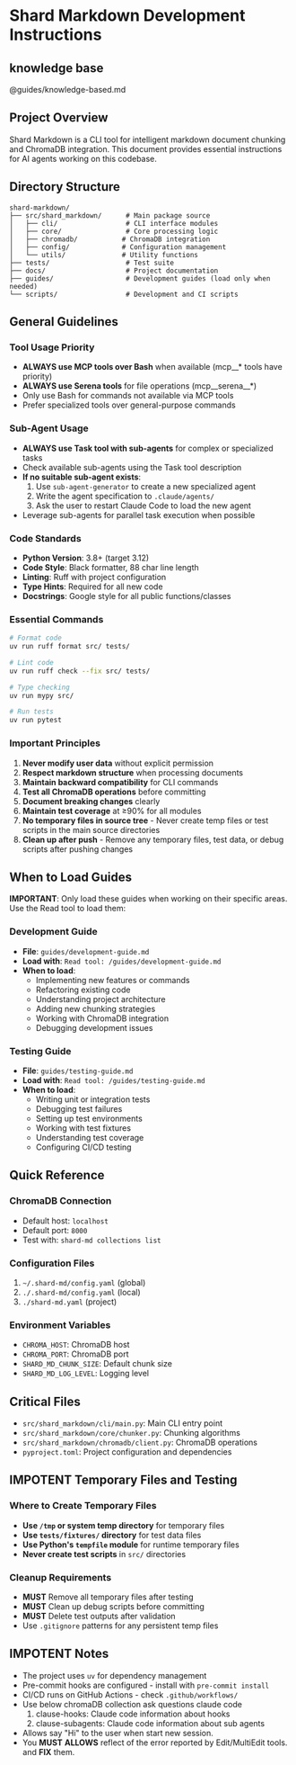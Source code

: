 # Shard Markdown Development Instructions

## knowledge base
@guides/knowledge-based.md

## Project Overview

Shard Markdown is a CLI tool for intelligent markdown document chunking and ChromaDB integration. This document provides essential instructions for AI agents working on this codebase.

## Directory Structure

```
shard-markdown/
├── src/shard_markdown/      # Main package source
│   ├── cli/                 # CLI interface modules
│   ├── core/                # Core processing logic
│   ├── chromadb/           # ChromaDB integration
│   ├── config/             # Configuration management
│   └── utils/              # Utility functions
├── tests/                   # Test suite
├── docs/                    # Project documentation
├── guides/                  # Development guides (load only when needed)
└── scripts/                 # Development and CI scripts
```

## General Guidelines

### Tool Usage Priority
- **ALWAYS use MCP tools over Bash** when available (mcp__* tools have priority)
- **ALWAYS use Serena tools** for file operations (mcp__serena__*)
- Only use Bash for commands not available via MCP tools
- Prefer specialized tools over general-purpose commands

### Sub-Agent Usage
- **ALWAYS use Task tool with sub-agents** for complex or specialized tasks
- Check available sub-agents using the Task tool description
- **If no suitable sub-agent exists**:
  1. Use `sub-agent-generator` to create a new specialized agent
  2. Write the agent specification to `.claude/agents/`
  3. Ask the user to restart Claude Code to load the new agent
- Leverage sub-agents for parallel task execution when possible

### Code Standards
- **Python Version**: 3.8+ (target 3.12)
- **Code Style**: Black formatter, 88 char line length
- **Linting**: Ruff with project configuration
- **Type Hints**: Required for all new code
- **Docstrings**: Google style for all public functions/classes

### Essential Commands
```bash
# Format code
uv run ruff format src/ tests/

# Lint code
uv run ruff check --fix src/ tests/

# Type checking
uv run mypy src/

# Run tests
uv run pytest
```

### Important Principles
1. **Never modify user data** without explicit permission
2. **Respect markdown structure** when processing documents
3. **Maintain backward compatibility** for CLI commands
4. **Test all ChromaDB operations** before committing
5. **Document breaking changes** clearly
6. **Maintain test coverage** at ≥90% for all modules
7. **No temporary files in source tree** - Never create temp files or test scripts in the main source directories
8. **Clean up after push** - Remove any temporary files, test data, or debug scripts after pushing changes

## When to Load Guides

**IMPORTANT**: Only load these guides when working on their specific areas. Use the Read tool to load them:

### Development Guide
- **File**: `guides/development-guide.md`
- **Load with**: `Read tool: /guides/development-guide.md`
- **When to load**:
  - Implementing new features or commands
  - Refactoring existing code
  - Understanding project architecture
  - Adding new chunking strategies
  - Working with ChromaDB integration
  - Debugging development issues

### Testing Guide
- **File**: `guides/testing-guide.md`
- **Load with**: `Read tool: /guides/testing-guide.md`
- **When to load**:
  - Writing unit or integration tests
  - Debugging test failures
  - Setting up test environments
  - Working with test fixtures
  - Understanding test coverage
  - Configuring CI/CD testing

## Quick Reference

### ChromaDB Connection
- Default host: `localhost`
- Default port: `8000`
- Test with: `shard-md collections list`

### Configuration Files
1. `~/.shard-md/config.yaml` (global)
2. `./.shard-md/config.yaml` (local)
3. `./shard-md.yaml` (project)

### Environment Variables
- `CHROMA_HOST`: ChromaDB host
- `CHROMA_PORT`: ChromaDB port
- `SHARD_MD_CHUNK_SIZE`: Default chunk size
- `SHARD_MD_LOG_LEVEL`: Logging level

## Critical Files

- `src/shard_markdown/cli/main.py`: Main CLI entry point
- `src/shard_markdown/core/chunker.py`: Chunking algorithms
- `src/shard_markdown/chromadb/client.py`: ChromaDB operations
- `pyproject.toml`: Project configuration and dependencies

## **IMPOTENT** Temporary Files and Testing

### Where to Create Temporary Files
- **Use `/tmp` or system temp directory** for temporary files
- **Use `tests/fixtures/` directory** for test data files
- **Use Python's `tempfile` module** for runtime temporary files
- **Never create test scripts** in `src/` directories

### Cleanup Requirements
- **MUST** Remove all temporary files after testing
- **MUST** Clean up debug scripts before committing
- **MUST** Delete test outputs after validation
- Use `.gitignore` patterns for any persistent temp files

## **IMPOTENT** Notes

- The project uses `uv` for dependency management
- Pre-commit hooks are configured - install with `pre-commit install`
- CI/CD runs on GitHub Actions - check `.github/workflows/`
- Use below chromaDB collection ask questions claude code
    1. clause-hooks: Claude code information about hooks
    2. clause-subagents: Claude code information about sub agents
- Allows say "Hi" to the user when start new session.
- You **MUST** **ALLOWS** reflect of the error reported by Edit/MultiEdit tools. and **FIX** them.
